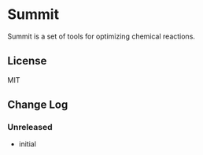 # Summit

Summit is a set of tools for optimizing chemical reactions. 

## License

MIT

## Change Log

### Unreleased

* initial
